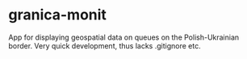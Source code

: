 # granica-monit
App for displaying geospatial data on queues on the Polish-Ukrainian border.
Very quick development, thus lacks .gitignore etc.
